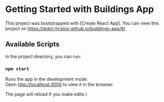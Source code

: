 # Getting Started with Buildings App

This project was bootstrapped with [Create React App]. You can view this project on https://dobri-hristov.github.io/buildings-app/#/

## Available Scripts

In the project directory, you can run:

### `npm start`

Runs the app in the development mode.\
Open [http://localhost:3000](http://localhost:3000) to view it in the browser.

The page will reload if you make edits.\